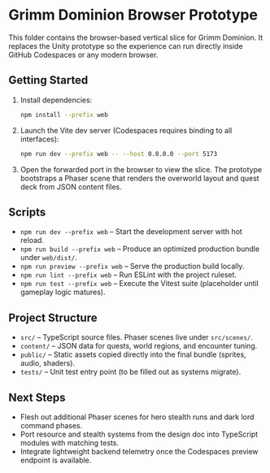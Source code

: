 # Grimm Dominion Browser Prototype

This folder contains the browser-based vertical slice for Grimm Dominion. It replaces the Unity
prototype so the experience can run directly inside GitHub Codespaces or any modern browser.

## Getting Started
1. Install dependencies:
   ```bash
   npm install --prefix web
   ```
2. Launch the Vite dev server (Codespaces requires binding to all interfaces):
   ```bash
   npm run dev --prefix web -- --host 0.0.0.0 --port 5173
   ```
3. Open the forwarded port in the browser to view the slice. The prototype bootstraps a Phaser scene
   that renders the overworld layout and quest deck from JSON content files.

## Scripts
- `npm run dev --prefix web` – Start the development server with hot reload.
- `npm run build --prefix web` – Produce an optimized production bundle under `web/dist/`.
- `npm run preview --prefix web` – Serve the production build locally.
- `npm run lint --prefix web` – Run ESLint with the project ruleset.
- `npm run test --prefix web` – Execute the Vitest suite (placeholder until gameplay logic matures).

## Project Structure
- `src/` – TypeScript source files. Phaser scenes live under `src/scenes/`.
- `content/` – JSON data for quests, world regions, and encounter tuning.
- `public/` – Static assets copied directly into the final bundle (sprites, audio, shaders).
- `tests/` – Unit test entry point (to be filled out as systems migrate).

## Next Steps
- Flesh out additional Phaser scenes for hero stealth runs and dark lord command phases.
- Port resource and stealth systems from the design doc into TypeScript modules with matching tests.
- Integrate lightweight backend telemetry once the Codespaces preview endpoint is available.
